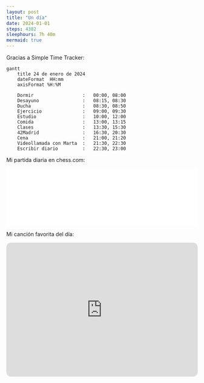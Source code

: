 ```yaml
---
layout: post
title: "Un día"
date: 2024-01-01
steps: 4382
sleephours: 7h 40m
mermaid: true
---
```

Gracias a Simple Time Tracker:
```mermaid
gantt
    title 24 de enero de 2024
    dateFormat  HH:mm
    axisFormat %H:%M
    
    Dormir                  :   00:00, 08:00
    Desayuno                :   08:15, 08:30
    Ducha                   :   08:30, 08:50
    Ejercicio               :   09:00, 09:30
    Estudio                 :   10:00, 12:00
    Comida                  :   13:00, 13:15
    Clases                  :   13:30, 15:30
    42Madrid                :   16:30, 20:30
    Cena                    :   21:00, 21:20
    Videollamada con Marta  :   21:30, 22:30
    Escribir diario         :   22:30, 23:00
```

Mi partida diaria en chess.com:

<iframe id="11443449" allowtransparency="true" frameborder="0" style="width:100%;border:none;" src="//www.chess.com/emboard?id=11443449"></iframe>
<script>
  window.addEventListener("message", e => {
    e['data'] && "11443449" === e['data']['id'] && document.getElementById(`${e['data']['id']}`) && (document.getElementById(`${e['data']['id']}`).style.height = `${e['data']['frameHeight']+30}px`);
  });
</script>

Mi canción favorita del día:

<iframe style="border-radius:12px" src="https://open.spotify.com/embed/track/09Y3MAXfzUEFcQdbZUurEM?utm_source=generator" width="100%" height="352" frameBorder="0" allowfullscreen="" allow="autoplay; clipboard-write; encrypted-media; fullscreen; picture-in-picture" loading="lazy"></iframe>
